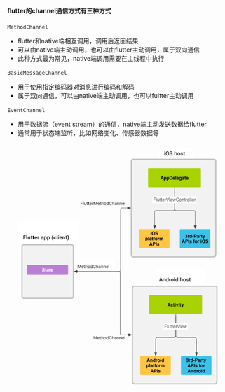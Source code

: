 #### flutter的channel通信方式有三种方式

`MethodChannel`

* flutter和native端相互调用，调用后返回结果
* 可以由native端主动调用，也可以由flutter主动调用，属于双向通信
* 此种方式最为常见，native端调用需要在主线程中执行

`BasicMessageChannel`

* 用于使用指定编码器对消息进行编码和解码
* 属于双向通信，可以由native端主动调用，也可以fultter主动调用

`EventChannel`

* 用于数据流（event stream）的通信，native端主动发送数据给flutter
* 通常用于状态端监听，比如网络变化、传感器数据等

![flutter-channel-native-flutter](assets/flutter-channel-native-flutter-16581994575562.png)





